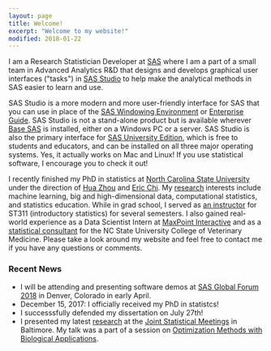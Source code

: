 ```yaml
---
layout: page
title: Welcome!
excerpt: "Welcome to my website!"
modified: 2018-01-22
---
```


I am a Research Statistician Developer at [SAS](https://www.sas.com/) where I am a part of a small team in Advanced Analytics R&D that designs and develops graphical user interfaces ("tasks") in [SAS Studio](https://www.sas.com/en_us/software/studio.html) to help make the analytical methods in SAS easier to learn and use.  

SAS Studio is a more modern and more user-friendly interface for SAS that you can use in place of the [SAS Windowing Environment](http://documentation.sas.com/?docsetId=lrcon&docsetTarget=n1039zk8bk9aton1fmbm7z2wji3k.htm&docsetVersion=9.4&locale=en#n1nc2xs6ihxuaon1l5ws6gsiy5ht) or [Enterprise Guide](https://www.sas.com/en_us/software/enterprise-guide.html).  SAS Studio is not a stand-alone product but is available wherever [Base SAS](https://www.sas.com/en_us/software/base-sas.html) is installed, either on a Windows PC or a server.  SAS Studio is also the primary interface for [SAS University Edition](https://www.sas.com/en_us/software/university-edition.html), which is free to students and educators, and can be installed on all three major operating systems.  Yes, it actually works on Mac and Linux!  If you use statistical software, I encourage you to check it out!

I recently finished my PhD in statistics at [North Carolina State University](http://www.ncsu.edu) under the direction of [Hua Zhou](http://hua-zhou.github.io/) and [Eric Chi](http://www.ericchi.com).  My [research](http://brgaines.github.io/research/) interests include machine learning, big and high-dimensional data, computational statistics, and statistics education.  While in grad school, I served as [an instructor](http://brgaines.github.io/teaching/) for ST311 (introductory statistics) for several semesters.  I also gained real-world experience as a Data Scientist Intern at [MaxPoint Interactive](http://maxpoint.com/us) and as a [statistical consultant](http://brgaines.github.io/consulting/) for the NC State University College of Veterinary Medicine.  Please take a look around my website and feel free to contact me if you have any questions or comments.



### Recent News
* I will be attending and presenting software demos at [SAS Global Forum 2018](https://www.sas.com/en_us/events/sas-global-forum.html) in Denver, Colorado in early April.  
* December 15, 2017: I officially received my PhD in statistcs!
* I successsfully defended my dissertation on July 27th!
* I presented my latest [research](http://brgaines.github.io/research/) at the [Joint Statistical Meetings](https://ww2.amstat.org/meetings/jsm/2017/) in Baltimore.  My talk was a part of a session on [Optimization Methods with Biological Applications](https://ww2.amstat.org/meetings/jsm/2017/onlineprogram/ActivityDetails.cfm?SessionID=214213).

